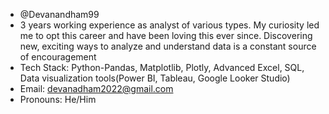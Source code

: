 - @Devanandham99
- 3 years working experience as analyst of various types. My curiosity led me to opt this career and have been loving this ever since. Discovering new, exciting ways to analyze and understand data is a constant source of encouragement
- Tech Stack: Python-Pandas, Matplotlib, Plotly, Advanced Excel, SQL, Data visualization tools(Power BI, Tableau, Google Looker Studio)
- Email: devanadham2022@gmail.com
- Pronouns: He/Him

<!---
Devanandham99/Devanandham99 is a ✨ special ✨ repository because its `README.md` (this file) appears on your GitHub profile.
You can click the Preview link to take a look at your changes.
--->
